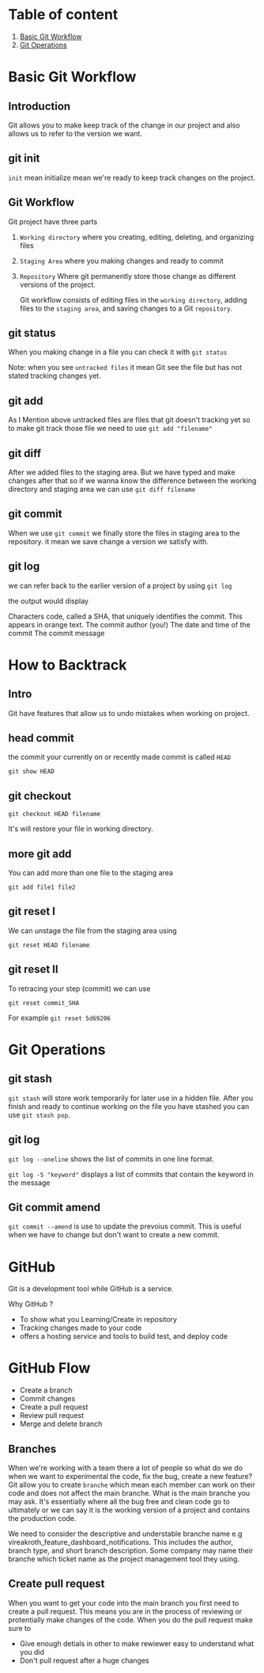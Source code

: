# Table of content

1. [Basic Git Workflow](#basic-git-workflow)
2. [Git Operations](#How-to-Backtrack)

# Basic Git Workflow

## Introduction

Git allows you to make keep track of the change in our project and also allows us to refer to the version we want.

## git init

`init` mean initialize mean we're ready to keep track changes on the project.

## Git Workflow

Git project have three parts

1. `Working directory` where you creating, editing, deleting, and organizing files
2. `Staging Area` where you making changes and ready to commit
3. `Repository` Where git permanently store those change as different versions of the project.

   Git workflow consists of editing files in the `working directory`, adding files to the `staging area`, and saving changes to a Git `repository`.

## git status

When you making change in a file you can check it with `git status`

Note: when you see `untracked files` it mean Git see the file but has not stated tracking changes yet.

## git add

As I Mention above untracked files are files that git doesn't tracking yet so to make git track those file we need to use `git add "filename"`

## git diff

After we added files to the staging area. But we have typed and make changes after that so if we wanna know the difference between the working directory and staging area we can use `git diff filename`

## git commit

When we use `git commit` we finally store the files in staging area to the repository. it mean we save change a version we satisfy with.

## git log

we can refer back to the earlier version of a project by using `git log`

the output would display

Characters code, called a SHA, that uniquely identifies the commit. This appears in orange text.
The commit author (you!)
The date and time of the commit
The commit message

# How to Backtrack

## Intro

Git have features that allow us to undo mistakes when working on project.

## head commit

the commit your currently on or recently made commit is called `HEAD`

```
git show HEAD
```

## git checkout

```
git checkout HEAD filename
```

It's will restore your file in working directory.

## more git add

You can add more than one file to the staging area

```
git add file1 file2
```

## git reset I

We can unstage the file from the staging area using

`git reset HEAD filename`

## git reset II

To retracing your step (commit) we can use

```
git reset commit_SHA
```

For example `git reset 5d69206`

# Git Operations

## git stash

`git stash` will store work temporarily for later use in a hidden file. After you finish and ready to continue working on the file you have stashed you can use `git stash pop`.

## git log

`git log --oneline` shows the list of commits in one line format.

`git log -S "keyword"` displays a list of commits that contain the keyword in the message

## Git commit amend

`git commit --amend` is use to update the prevoius commit. This is useful when we have to change but don't want to create a new commit.

# GitHub

Git is a development tool while GitHub is a service.

Why GitHub ?

- To show what you Learning/Create in repository
- Tracking changes made to your code
- offers a hosting service and tools to build test, and deploy code

# GitHub Flow

- Create a branch
- Commit changes
- Create a pull request
- Review pull request
- Merge and delete branch

## Branches

When we're working with a team there a lot of people so what do we do when we want to experimental the code, fix the bug, create a new feature? 
Git allow you to create `branche` which mean each member can work on their code and does not affect the main branche. What is the main branche you may ask. It's essentially where all the bug free and clean code go to ultimately or we can say it is the working version of a project and contains the production code.

We need to consider the descriptive and understable branche name e.g vireakroth_feature_dashboard_notifications. This includes the author, branch type, and short branch description. Some company may name their branche which ticket name as the project management tool they using.

## Create pull request

When you want to get your code into the main branch you first need to create a pull request. This means you are in the process of reviewing or protentially make changes of the code. 
When you do the pull request make sure to
- Give enough detials in other to make rewiewer easy to understand what you did
- Don't pull request after a huge changes